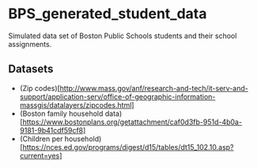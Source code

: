 # BPS_generated_student_data
Simulated data set of Boston Public Schools students and their school assignments.

## Datasets

* (Zip codes)[http://www.mass.gov/anf/research-and-tech/it-serv-and-support/application-serv/office-of-geographic-information-massgis/datalayers/zipcodes.html]
* (Boston family household data)[https://www.bostonplans.org/getattachment/caf0d3fb-951d-4b0a-9181-9b41cdf59cf8]
* (Children per household)[https://nces.ed.gov/programs/digest/d15/tables/dt15_102.10.asp?current=yes]
